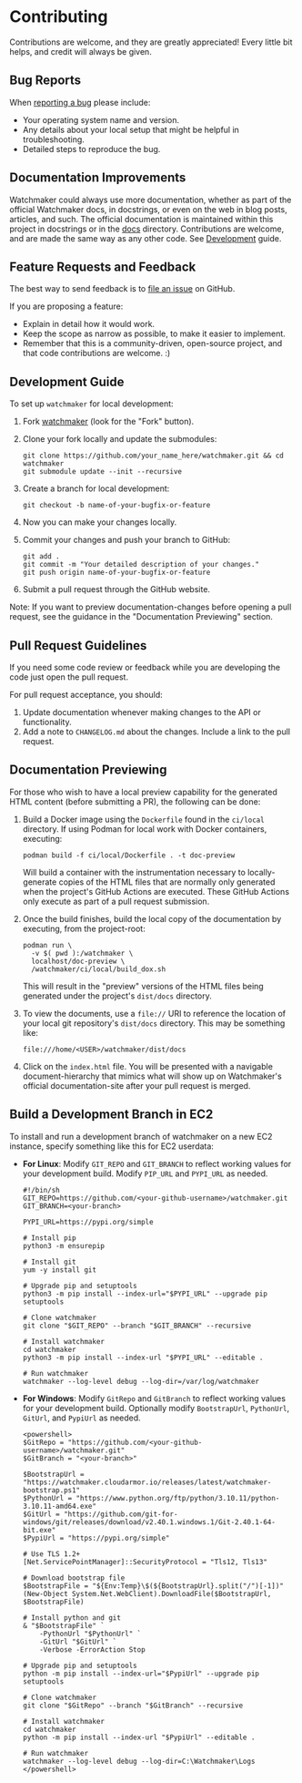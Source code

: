 # Contributing

Contributions are welcome, and they are greatly appreciated! Every little bit
helps, and credit will always be given.

## Bug Reports

When [reporting a bug][0] please include:

*   Your operating system name and version.
*   Any details about your local setup that might be helpful in
    troubleshooting.
*   Detailed steps to reproduce the bug.

## Documentation Improvements

Watchmaker could always use more documentation, whether as part of the official
Watchmaker docs, in docstrings, or even on the web in blog posts, articles, and
such. The official documentation is maintained within this project in
docstrings or in the [docs][3] directory. Contributions are
welcome, and are made the same way as any other code. See
[Development](#development-guide) guide.

## Feature Requests and Feedback

The best way to send feedback is to [file an issue][0] on GitHub.

If you are proposing a feature:

*   Explain in detail how it would work.
*   Keep the scope as narrow as possible, to make it easier to implement.
*   Remember that this is a community-driven, open-source project, and that
    code contributions are welcome. :)

## Development Guide

To set up `watchmaker` for local development:

1.  Fork [watchmaker](https://github.com/plus3it/watchmaker) (look for the
    "Fork" button).

1.  Clone your fork locally and update the submodules:

    ```shell
    git clone https://github.com/your_name_here/watchmaker.git && cd watchmaker
    git submodule update --init --recursive
    ```

1.  Create a branch for local development:

    ```shell
    git checkout -b name-of-your-bugfix-or-feature
    ```

1.  Now you can make your changes locally.

1.  Commit your changes and push your branch to GitHub:

    ```shell
    git add .
    git commit -m "Your detailed description of your changes."
    git push origin name-of-your-bugfix-or-feature
    ```

1.  Submit a pull request through the GitHub website.

Note: If you want to preview documentation-changes before opening a pull request,
see the guidance in the "Documentation Previewing" section.

## Pull Request Guidelines

If you need some code review or feedback while you are developing the code just
open the pull request.

For pull request acceptance, you should:

1.  Update documentation whenever making changes to the API or functionality.
1.  Add a note to `CHANGELOG.md` about the changes. Include a link to the
    pull request.

## Documentation Previewing

For those who wish to have a local preview capability for the generated HTML
content (before submitting a PR), the following can be done:

1.  Build a Docker image using the `Dockerfile` found in the `ci/local`
    directory. If using Podman for local work with Docker containers, executing:

    ```shell
    podman build -f ci/local/Dockerfile . -t doc-preview
    ```

    Will build a container with the instrumentation necessary to
    locally-generate copies of the HTML files that are normally only generated
    when the project's GitHub Actions are executed. These GitHub Actions only
    execute as part of a pull request submission.

1.  Once the build finishes, build the local copy of the documentation by
    executing, from the project-root:

    ```shell
    podman run \
      -v $( pwd ):/watchmaker \
      localhost/doc-preview \
      /watchmaker/ci/local/build_dox.sh
    ```

    This will result in the "preview" versions of the HTML files being generated
    under the project's `dist/docs` directory.

1. To view the documents, use a `file://` URI to reference the location of your
   local git repository's `dist/docs` directory. This may be something like:

   ```shell
   file:///home/<USER>/watchmaker/dist/docs
   ```

1. Click on the `index.html` file. You will be presented with a navigable
   document-hierarchy that mimics what will show up on Watchmaker's official
   documentation-site after your pull request is merged.


## Build a Development Branch in EC2

To install and run a development branch of watchmaker on a new EC2 instance,
specify something like this for EC2 userdata:

*   **For Linux**: Modify `GIT_REPO` and `GIT_BRANCH` to reflect working
    values for your development build. Modify `PIP_URL` and `PYPI_URL` as
    needed.

    ```shell
    #!/bin/sh
    GIT_REPO=https://github.com/<your-github-username>/watchmaker.git
    GIT_BRANCH=<your-branch>

    PYPI_URL=https://pypi.org/simple

    # Install pip
    python3 -m ensurepip

    # Install git
    yum -y install git

    # Upgrade pip and setuptools
    python3 -m pip install --index-url="$PYPI_URL" --upgrade pip setuptools

    # Clone watchmaker
    git clone "$GIT_REPO" --branch "$GIT_BRANCH" --recursive

    # Install watchmaker
    cd watchmaker
    python3 -m pip install --index-url "$PYPI_URL" --editable .

    # Run watchmaker
    watchmaker --log-level debug --log-dir=/var/log/watchmaker
    ```

*   **For Windows**: Modify `GitRepo` and `GitBranch` to reflect working
    values for your development build. Optionally modify `BootstrapUrl`,
    `PythonUrl`, `GitUrl`, and `PypiUrl` as needed.

    ```shell
    <powershell>
    $GitRepo = "https://github.com/<your-github-username>/watchmaker.git"
    $GitBranch = "<your-branch>"

    $BootstrapUrl = "https://watchmaker.cloudarmor.io/releases/latest/watchmaker-bootstrap.ps1"
    $PythonUrl = "https://www.python.org/ftp/python/3.10.11/python-3.10.11-amd64.exe"
    $GitUrl = "https://github.com/git-for-windows/git/releases/download/v2.40.1.windows.1/Git-2.40.1-64-bit.exe"
    $PypiUrl = "https://pypi.org/simple"

    # Use TLS 1.2+
    [Net.ServicePointManager]::SecurityProtocol = "Tls12, Tls13"

    # Download bootstrap file
    $BootstrapFile = "${Env:Temp}\$(${BootstrapUrl}.split("/")[-1])"
    (New-Object System.Net.WebClient).DownloadFile($BootstrapUrl, $BootstrapFile)

    # Install python and git
    & "$BootstrapFile" `
        -PythonUrl "$PythonUrl" `
        -GitUrl "$GitUrl" `
        -Verbose -ErrorAction Stop

    # Upgrade pip and setuptools
    python -m pip install --index-url="$PypiUrl" --upgrade pip setuptools

    # Clone watchmaker
    git clone "$GitRepo" --branch "$GitBranch" --recursive

    # Install watchmaker
    cd watchmaker
    python -m pip install --index-url "$PypiUrl" --editable .

    # Run watchmaker
    watchmaker --log-level debug --log-dir=C:\Watchmaker\Logs
    </powershell>
    ```

[0]: https://github.com/plus3it/watchmaker/issues
[1]: https://travis-ci.org/plus3it/watchmaker/pull_requests
[3]: https://github.com/plus3it/watchmaker/tree/main/docs
